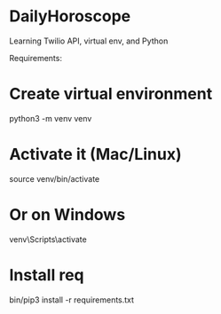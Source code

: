 # DailyHoroscope

Learning Twilio API, virtual env, and Python

Requirements:

# Create virtual environment
python3 -m venv venv

# Activate it (Mac/Linux)
source venv/bin/activate

# Or on Windows
venv\Scripts\activate

# Install req
bin/pip3 install -r requirements.txt






